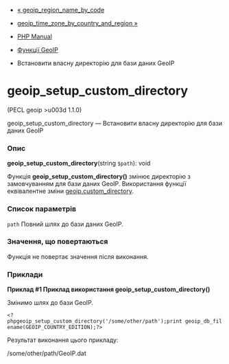 - [«
geoip_region_name_by_code](function.geoip-region-name-by-code.md)
- [geoip_time_zone_by_country_and_region
»](function.geoip-time-zone-by-country-and-region.md)

- [PHP Manual](index.md)
- [Функції GeoIP](ref.geoip.md)
- Встановити власну директорію для бази даних GeoIP

# geoip_setup_custom_directory

(PECL geoip \>u003d 1.1.0)

geoip_setup_custom_directory — Встановити власну директорію
для бази даних GeoIP

### Опис

**geoip_setup_custom_directory**(string `$path`): void

Функція **geoip_setup_custom_directory()** змінює директорію з
замовчуванням для бази даних GeoIP. Використання функції еквівалентне
зміни
[geoip.custom_directory](geoip.configuration.md#ini.geoip.custom-directory).

### Список параметрів

`path`
Повний шлях до бази даних GeoIP.

### Значення, що повертаються

Функція не повертає значення після виконання.

### Приклади

**Приклад #1 Приклад використання **geoip_setup_custom_directory()****

Змінимо шлях до бази GeoIP.

` <?phpgeoip_setup_custom_directory('/some/other/path');print geoip_db_filename(GEOIP_COUNTRY_EDITION);?> `

Результат виконання цього прикладу:

/some/other/path/GeoIP.dat
